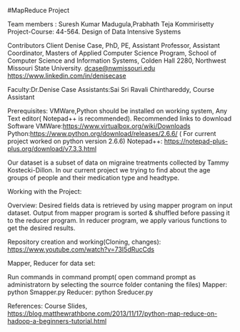 #MapReduce Project

Team members :  Suresh Kumar Madugula,Prabhath Teja Kommirisetty
Project-Course: 44-564. Design of Data Intensive Systems

Contributors Client Denise Case, PhD, PE, Assistant Professor, Assistant Coordinator, Masters of Applied Computer Science Program, School of Computer Science and Information Systems, Colden Hall 2280, Northwest Missouri State University. dcase@nwmissouri.edu https://www.linkedin.com/in/denisecase

Faculty:Dr.Denise Case
Assistants:Sai Sri Ravali Chinthareddy, Course Assistant

Prerequisites:
VMWare,Python should be installed on working system, Any Text editor( Notepad++ is recommended).
Recommended links to  download Software
VMWare:https://www.virtualbox.org/wiki/Downloads
Python:https://www.python.org/download/releases/2.6.6/ ( For current project  worked on python version 2.6.6)
Notepad++: https://notepad-plus-plus.org/download/v7.3.3.html

Our dataset is a subset of data on migraine treatments collected by Tammy Kostecki-Dillon. In our current project we trying to find about the age groups of people and their medication type and headtype.

Working with the Project:

Overview: Desired fields data is retrieved by using mapper program on input dataset. Output from mapper program is sorted & shuffled before passing it to the reducer program. In reducer program, we apply various  functions to get the desired results.
  
 Repository creation and working(Cloning, changes): https://www.youtube.com/watch?v=73I5dRucCds
 
Mapper, Reducer for data set:

Run commands in command prompt( open command prompt as administratorn by selecting the sourrce folder contaning the files) Mapper: python Smapper.py Reducer: python Sreducer.py

References:
Course Slides,
https://blog.matthewrathbone.com/2013/11/17/python-map-reduce-on-hadoop-a-beginners-tutorial.html
